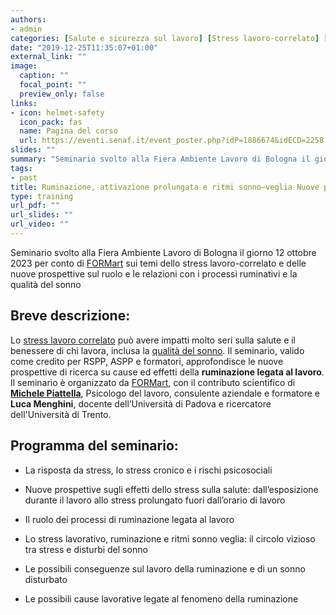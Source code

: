 ```yaml
---
authors:
- admin
categories: [Salute e sicurezza sul lavoro] [Stress lavoro-correlato] [Benessere organizzativo]
date: "2019-12-25T11:35:07+01:00"
external_link: ""
image:
  caption: ""
  focal_point: ""
  preview_only: false
links:
- icon: helmet-safety
  icon_pack: fas
  name: Pagina del corso
  url: https://eventi.senaf.it/event_poster.php?idP=1886674&idECD=2258
slides: ""
summary: "Seminario svolto alla Fiera Ambiente Lavoro di Bologna il giorno 12 ottobre 2023 per conto di FORMart sui temi dello stress lavoro-correlato e delle nuove prospettive sul ruolo e le relazioni con i processi ruminativi e la qualità del sonno"
tags:
- past
title: Ruminazione, attivazione prolungata e ritmi sonno–veglia Nuove prospettive di ricerca sullo stress lavoro – correlato
type: training
url_pdf: ""
url_slides: ""
url_video: ""
---
```


Seminario svolto alla Fiera Ambiente Lavoro di Bologna il giorno 12 ottobre 2023 per conto di [FORMart](https://www.formart.it/home) sui temi dello stress lavoro-correlato e delle nuove prospettive sul ruolo e le relazioni con i processi ruminativi e la qualità del sonno

## Breve descrizione:

Lo [stress lavoro correlato](/it/stress-lavoro-correlato-come-gestire-i-rischi-psicosociali-sul-lavoro/) può avere impatti molto seri sulla salute e il benessere di chi lavora, inclusa la [qualità del sonno](/it/sonno-rilassamento-e-recupero-perche-il-tempo-libero-e-cosi-importante/). Il seminario, valido come credito per RSPP, ASPP e formatori, approfondisce le nuove prospettive di ricerca su cause ed effetti della **ruminazione legata al lavoro**. Il seminario è organizzato da [FORMart](https://www.formart.it/home), con il contributo scientifico di **[Michele Piattella](https://www.linkedin.com/today/author/michele-piattella-ab1ab520?trk=author-info__article-link)**, Psicologo del lavoro, consulente aziendale e formatore e **Luca Menghini**, docente dell’Università di Padova e ricercatore dell'Università di Trento.

## Programma del seminario:

- La risposta da stress, lo stress cronico e i rischi psicosociali

- Nuove prospettive sugli effetti dello stress sulla salute: dall’esposizione durante il lavoro allo stress prolungato fuori dall’orario di lavoro

- Il ruolo dei processi di ruminazione legata al lavoro

- Lo stress lavorativo, ruminazione e ritmi sonno veglia: il circolo vizioso tra stress e disturbi del sonno

- Le possibili conseguenze sul lavoro della ruminazione e di un sonno disturbato

- Le possibili cause lavorative legate al fenomeno della ruminazione